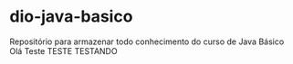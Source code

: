# dio-java-basico
Repositório para armazenar todo conhecimento do curso de Java Básico Olá
Teste TESTE TESTANDO
